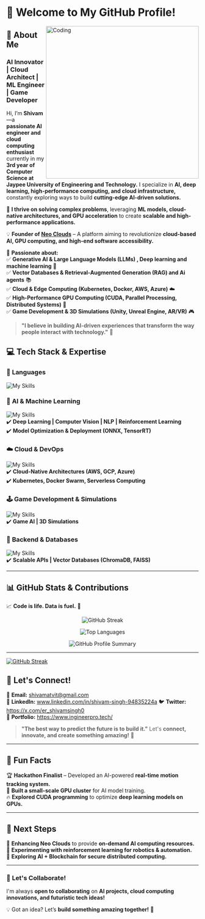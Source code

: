
# 👋 Welcome to My GitHub Profile!  
<img align="right" alt="Coding" width="400" src="https://bestanimations.com/Computers/funny-homer-computer-animated-gif-38.gif">  

## 🚀 About Me  
### **AI Innovator | Cloud Architect | ML Engineer | Game Developer**  

Hi, I’m **Shivam**—a **passionate AI engineer and cloud computing enthusiast** currently in my **3rd year of Computer Science at Jaypee University of Engineering and Technology.** I specialize in **AI, deep learning, high-performance computing, and cloud infrastructure,** constantly exploring ways to build **cutting-edge AI-driven solutions.**  

🔬 **I thrive on solving complex problems**, leveraging **ML models, cloud-native architectures, and GPU acceleration** to create **scalable and high-performance applications.**  

💡 **Founder of [Neo Clouds](#)** – A platform aiming to revolutionize **cloud-based AI, GPU computing, and high-end software accessibility.**  

🧠 **Passionate about:**  
✅ **Generative AI & Large Language Models (LLMs) , Deep learning and machine learning** 🤖  
✅ **Vector Databases & Retrieval-Augmented Generation (RAG) and Ai agents** 📚  
✅ **Cloud & Edge Computing (Kubernetes, Docker, AWS, Azure)** ☁️  
✅ **High-Performance GPU Computing (CUDA, Parallel Processing, Distributed Systems)** 🚀  
✅ **Game Development & 3D Simulations (Unity, Unreal Engine, AR/VR)** 🎮  

> **"I believe in building AI-driven experiences that transform the way people interact with technology."** 🚀  

## 💻 **Tech Stack & Expertise**  

### 🚀 **Languages**  
![My Skills](https://skillicons.dev/icons?i=python,cpp,rust,c,cs,js,ts,go)  

### 🧠 **AI & Machine Learning**  
![My Skills](https://skillicons.dev/icons?i=tensorflow,opencv,pytorch,bash,fastapi)  
✔️ **Deep Learning | Computer Vision | NLP | Reinforcement Learning**  
✔️ **Model Optimization & Deployment (ONNX, TensorRT)**  

### ☁️ **Cloud & DevOps**  
![My Skills](https://skillicons.dev/icons?i=docker,kubernetes,aws,azure,terraform,jenkins)  
✔️ **Cloud-Native Architectures (AWS, GCP, Azure)**  
✔️ **Kubernetes, Docker Swarm, Serverless Computing**  

### 🕹 **Game Development & Simulations**  
![My Skills](https://skillicons.dev/icons?i=unity,unrealengine)  
✔️ **Game AI | 3D Simulations**  

### 📡 **Backend & Databases**  
![My Skills](https://skillicons.dev/icons?i=nodejs,django,postgresql,mysql,mongodb,github,gitlab,redis,sqlite,supabase,prisma,postgres,react,express)  
✔️ **Scalable APIs | Vector Databases (ChromaDB, FAISS)**  

---

## 📊 **GitHub Stats & Contributions**  
📈 **Code is life. Data is fuel.** 🚀  
<p align="center">
  <img src="https://github-readme-streak-stats.herokuapp.com/?user=Shivam909058&theme=tokyonight" alt="GitHub Streak" />
</p>  
<p align="center">
  <img src="https://github-readme-stats.vercel.app/api/top-langs?username=Shivam909058&show_icons=true&locale=en&layout=compact&theme=tokyonight" alt="Top Languages" />
</p>  
<p align="center">
  <img src="https://github-profile-summary-cards.vercel.app/api/cards/profile-details?username=Shivam909058&theme=github_dark" alt="GitHub Profile Summary" />
</p>  

---

[![GitHub Streak](https://streak-stats.demolab.com/?user=Shivam909058)](https://git.io/streak-stats)

## 📡 **Let's Connect!**  
📧 **Email:** shivamatvit@gmail.com  
🔗 **LinkedIn:** www.linkedin.com/in/shivam-singh-94835224a
🐦 **Twitter:** https://x.com/er_shivamsingh0  
🚀 **Portfolio:** https://www.ingineerpro.tech/  

> **"The best way to predict the future is to build it."** Let's **connect, innovate, and create something amazing!** 🚀  

---

## 🎯 **Fun Facts**  
🏆 **Hackathon Finalist** – Developed an AI-powered **real-time motion tracking system.**  
🔬 **Built a small-scale GPU cluster** for AI model training.  
🔥 **Explored CUDA programming** to optimize **deep learning models on GPUs.**   

---

## 🚀 **Next Steps**  
🔹 **Enhancing Neo Clouds** to provide **on-demand AI computing resources.**  
🔹 **Experimenting with reinforcement learning for robotics & automation.**  
🔹 **Exploring AI + Blockchain for secure distributed computing.**  

---

### 🚀 **Let's Collaborate!**  
I'm always **open to collaborating** on **AI projects, cloud computing innovations, and futuristic tech ideas!**  

💡 Got an idea? Let’s **build something amazing together!** 🚀  

